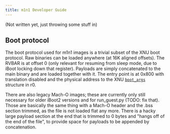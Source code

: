 ```yaml
---
title: m1n1 Developer Guide
---
```


(Not written yet, just throwing some stuff in)

## Boot protocol

The boot protocol used for m1n1 images is a trivial subset of the XNU boot protocol. Raw binaries can be loaded anywhere (at 16K aligned offsets). The RVBAR is at offset 0 (only relevant for resuming from sleep mode, due to iBoot locking down that register). Payloads are simply concatenated to the main binary and are loaded together with it. The entry point is at 0x800 with translation disabled and the physical address to the XNU [`boot_args`](https://github.com/AsahiLinux/m1n1/blob/main/src/xnuboot.h) structure in r0.

There are also legacy Mach-O images; these are currently only still necessary for older iBoot2 versions and for run_guest.py (TODO: fix that). Those are basically the same thing with a Mach-O header and the .bss section trimmed, as the file is not loaded flat any more. There is a hacky large payload section at the end that is trimmed to 0 bytes and "hangs off of the end of the file", to provide space for payloads to be appended by concatenation.
